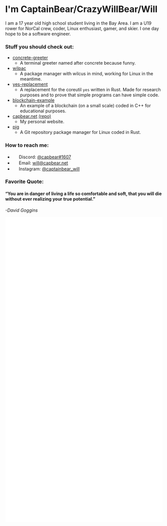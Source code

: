 # I'm CaptainBear/CrazyWillBear/Will
I am a 17 year old high school student living in the Bay Area. I am a U19 rower for NorCal crew, coder, Linux enthusiast, gamer, and skier. I one day hope to be a software engineer.

### Stuff you should check out:
- [concrete-greeter](https://github.com/CrazyWillBear/concrete-greeter)
   - A terminal greeter named after concrete because funny.
- [wilpac](https://github.com/CrazyWillBear/wilpac)
   - A package manager with wilcus in mind, working for Linux in the meantime.
- [yes-replacement](https://github.com/CrazyWillBear/yes-replacement)
   - A replacement for the coreutil `yes` written in Rust. Made for research purposes and to prove that simple programs can have simple code.
- [blockchain-example](https://github.com/CrazyWillBear/blockchain-example)
   - An example of a blockchain (on a small scale) coded in C++ for educational purposes.
- [capbear.net](https://www.capbear.net) [(repo)](https://github.com/CrazyWillBear/my-website)
   - My personal website.
- [pig](https://github.com/CrazyWillBear/pig)
   - A Git repository package manager for Linux coded in Rust.

### How to reach me:
- <img src="https://www.freepnglogos.com/uploads/discord-logo-png/discord-u2013-swiss-geeks-23.png" width="16" height="16" /> Discord: [@capbear#1607](https://discord.com/users/480455714272444426)
- <img src="https://cdn3.iconfinder.com/data/icons/linecons-free-vector-icons-pack/32/mail-512.png" width="16" height="16" /> Email: [will@capbear.net](mailto:will@capbear.net)
- <img src="https://instagram.com/static/images/ico/favicon-192.png/68d99ba29cc8.png" width="16" height="16" /> Instagram: [@captainbear_will](https://www.instagram.com/captainbear_will/)

### Favorite Quote:
#### “You are in danger of living a life so comfortable and soft, that you will die without ever realizing your true potential.”

*-David Goggins*

![Metrics](https://github.com/CrazyWillBear/CrazyWillBear/blob/main/github-metrics.svg)

